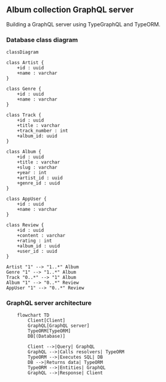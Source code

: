 ## Album collection GraphQL server

Building a GraphQL server using TypeGraphQL and TypeORM.

### Database class diagram
```mermaid
classDiagram

class Artist {
    +id : uuid
    +name : varchar
}

class Genre {
    +id : uuid
    +name : varchar
}

class Track {
    +id : uuid
    +title : varchar
    +track_number : int
    +album_id: uuid
}

class Album {
    +id : uuid
    +title : varchar
    +slug : varchar
    +year : int
    +artist_id : uuid
    +genre_id : uuid
}

class AppUser {
    +id : uuid
    +name : varchar
}

class Review {
    +id : uuid
    +content : varchar
    +rating : int
    +album_id : uuid
    +user_id : uuid
}

Artist "1" --> "1..*" Album
Genre "1" --> "1..*" Album
Track "0..*" --> "1" Album
Album "1" --> "0..*" Review
AppUser "1" --> "0..*" Review
```
### GraphQL server architecture
```mermaid
    flowchart TD
        Client[Client]
        GraphQL[GraphQL server]
        TypeORM[TypeORM]
        DB[(Database)]

        Client -->|Query| GraphQL
        GraphQL -->|Calls resolvers| TypeORM
        TypeORM -->|Executes SQL| DB
        DB -->|Returns data| TypeORM
        TypeORM -->|Entities| GraphQL
        GraphQL -->|Response| Client
```